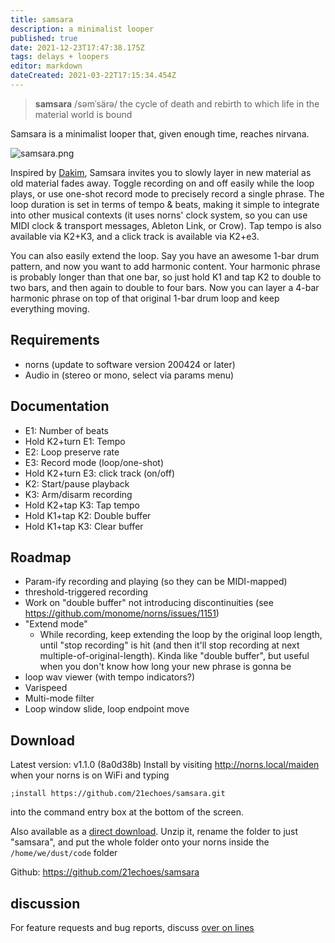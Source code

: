 ```yaml
---
title: samsara
description: a minimalist looper
published: true
date: 2021-12-23T17:47:38.175Z
tags: delays + loopers
editor: markdown
dateCreated: 2021-03-22T17:15:34.454Z
---
```


> **samsara** /səmˈsärə/
> the cycle of death and rebirth to which life in the material world is bound

Samsara is a minimalist looper that, given enough time, reaches nirvana.

![samsara.png](/community/21echoes/samsara.png)

Inspired by [Dakim](https://www.youtube.com/watch?v=AmQ7AMnooj0), Samsara invites you to slowly layer in new material as old material fades away. Toggle recording on and off easily while the loop plays, or use one-shot record mode to precisely record a single phrase. The loop duration is set in terms of tempo & beats, making it simple to integrate into other musical contexts (it uses norns' clock system, so you can use MIDI clock & transport messages, Ableton Link, or Crow). Tap tempo is also available via K2+K3, and a click track is available via K2+e3.

You can also easily extend the loop. Say you have an awesome 1-bar drum pattern, and now you want to add harmonic content. Your harmonic phrase is probably longer than that one bar, so just hold K1 and tap K2 to double to two bars, and then again to double to four bars. Now you can layer a 4-bar harmonic phrase on top of that original 1-bar drum loop and keep everything moving.

## Requirements
* norns (update to software version 200424 or later)
* Audio in (stereo or mono, select via params menu)

## Documentation
* E1: Number of beats
* Hold K2+turn E1: Tempo
* E2: Loop preserve rate
* E3: Record mode (loop/one-shot)
* Hold K2+turn E3: click track (on/off)
* K2: Start/pause playback
* K3: Arm/disarm recording
* Hold K2+tap K3: Tap tempo
* Hold K1+tap K2: Double buffer
* Hold K1+tap K3: Clear buffer

## Roadmap
* Param-ify recording and playing (so they can be MIDI-mapped)
* threshold-triggered recording
* Work on "double buffer" not introducing discontinuities (see https://github.com/monome/norns/issues/1151)
* "Extend mode"
  * While recording, keep extending the loop by the original loop length, until "stop recording" is hit (and then it'll stop recording at next multiple-of-original-length). Kinda like "double buffer", but useful when you don't know how long your new phrase is gonna be
* loop wav viewer (with tempo indicators?)
* Varispeed
* Multi-mode filter
* Loop window slide, loop endpoint move

## Download
Latest version: v1.1.0 (8a0d38b)
Install by visiting http://norns.local/maiden when your norns is on WiFi and typing
```
;install https://github.com/21echoes/samsara.git
```
into the command entry box at the bottom of the screen.

Also available as a [direct download](https://github.com/21echoes/samsara/archive/master.zip). Unzip it, rename the folder to just "samsara", and put the whole folder onto your norns inside the `/home/we/dust/code` folder

Github: https://github.com/21echoes/samsara

## discussion
For feature requests and bug reports, discuss [over on lines](https://llllllll.co/t/34095)